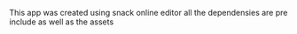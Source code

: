 This app was created using snack online editor
all the dependensies are pre include 
as well as the assets 
